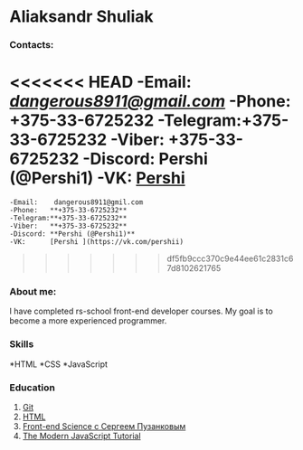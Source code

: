 # Aliaksandr Shuliak

### Contacts:

<<<<<<< HEAD
-Email:   *dangerous8911@gmail.com*
-Phone:   **+375-33-6725232**
-Telegram:**+375-33-6725232**
-Viber:   **+375-33-6725232**
-Discord: **Pershi (@Pershi1)**
-VK:     [Pershi](https://vk.com/pershii)
=======
    -Email:    dangerous8911@gmil.com
    -Phone:   **+375-33-6725232**
    -Telegram:**+375-33-6725232**
    -Viber:   **+375-33-6725232**
    -Discord: **Pershi (@Pershi1)**
    -VK:      [Pershi ](https://vk.com/pershii)
>>>>>>> df5fb9ccc370c9e44ee61c2831c67d8102621765

### About me:

I have completed rs-school front-end developer courses. My goal is to become a more experienced programmer.

### Skills

*HTML
*CSS
*JavaScript
    
### Education

1. [Git](https://git-scm.com/book/ru/v2)
2. [HTML](https://www.w3schools.com/html/default.asp)
3. [Front-end Science c Сергеем Пузанковым](https://www.youtube.com/channel/UCmI5YBB9KJ0xLtFtgBX8rfw)
4. [The Modern JavaScript Tutorial](https://learn.javascript.ru/)
 
